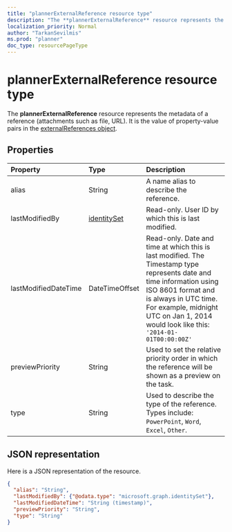 ```yaml
---
title: "plannerExternalReference resource type"
description: "The **plannerExternalReference** resource represents the metadata of a reference (attachments such as file, URL). It is the value of property-value pairs in the externalReferences object."
localization_priority: Normal
author: "TarkanSevilmis"
ms.prod: "planner"
doc_type: resourcePageType
---
```


# plannerExternalReference resource type

The **plannerExternalReference** resource represents the metadata of a reference (attachments such as file, URL). It is the value of property-value pairs in the [externalReferences object](plannerexternalreferences.md).



## Properties
| Property	   | Type	|Description|
|:---------------|:--------|:----------|
|alias|String|A name alias to describe the reference.|
|lastModifiedBy|[identitySet](identityset.md)|Read-only. User ID by which this is last modified.|
|lastModifiedDateTime|DateTimeOffset|Read-only. Date and time at which this is last modified. The Timestamp type represents date and time information using ISO 8601 format and is always in UTC time. For example, midnight UTC on Jan 1, 2014 would look like this: `'2014-01-01T00:00:00Z'`|
|previewPriority|String|Used to set the relative priority order in which the reference will be shown as a preview on the task.|
|type|String|Used to describe the type of the reference. Types include: `PowerPoint`, `Word`, `Excel`, `Other`.|

## JSON representation
Here is a JSON representation of the resource.

<!-- {
  "blockType": "resource",
  "optionalProperties": [

  ],
  "@odata.type": "microsoft.graph.plannerExternalReference"
}-->

```json
{
  "alias": "String",
  "lastModifiedBy": {"@odata.type": "microsoft.graph.identitySet"},
  "lastModifiedDateTime": "String (timestamp)",
  "previewPriority": "String",
  "type": "String"
}

```

<!-- uuid: 8fcb5dbc-d5aa-4681-8e31-b001d5168d79
2015-10-25 14:57:30 UTC -->
<!-- {
  "type": "#page.annotation",
  "description": "plannerExternalReference resource",
  "keywords": "",
  "section": "documentation",
  "tocPath": ""
}-->
